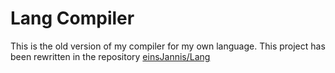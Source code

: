 # Lang Compiler

This is the old version of my compiler for my own language. This project has been rewritten in the repository [einsJannis/Lang](https://github.com/einsjannis/Lang)
